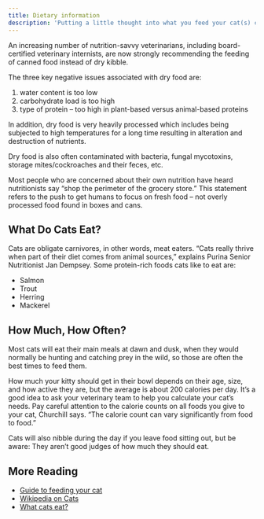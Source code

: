 ```yaml
---
title: Dietary information
description: 'Putting a little thought into what you feed your cat(s) can pay big dividends over their lifetime and very possibly help them avoid serious, painful, and costly illnesses.'
---
```


An increasing number of nutrition-savvy veterinarians, including board-certified veterinary internists, are now strongly recommending the feeding of canned food instead of dry kibble.

The three key negative issues associated with dry food are:
1) water content is too low
2) carbohydrate load is too high
3) type of protein – too high in plant-based versus animal-based proteins

In addition, dry food is very heavily processed which includes being subjected to high temperatures for a long time resulting in alteration and destruction of nutrients.

Dry food is also often contaminated with bacteria, fungal mycotoxins, storage mites/cockroaches and their feces, etc.

Most people who are concerned about their own nutrition have heard nutritionists say “shop the perimeter of the grocery store.”  This statement refers to the push to get humans to focus on fresh food – not overly processed food found in boxes and cans.

## What Do Cats Eat?

Cats are obligate carnivores, in other words, meat eaters. “Cats really thrive when part of their diet comes from animal sources,” explains Purina Senior Nutritionist Jan Dempsey. Some protein-rich foods cats like to eat are:

* Salmon
* Trout
* Herring
* Mackerel

## How Much, How Often?

Most cats will eat their main meals at dawn and dusk, when they would normally be hunting and catching prey in the wild, so those are often the best times to feed them.

How much your kitty should get in their bowl depends on their age, size, and how active they are, but the average is about 200 calories per day. It’s a good idea to ask your veterinary team to help you calculate your cat’s needs. Pay careful attention to the calorie counts on all foods you give to your cat, Churchill says. “The calorie count can vary significantly from food to food.” 

Cats will also nibble during the day if you leave food sitting out, but be aware: They aren’t good judges of how much they should eat.

## More Reading

* [Guide to feeding your cat](https://pets.webmd.com/cats/guide/cat-food-101-what-you-need-to-know-about-feeding-your-cat#2)
* [Wikipedia on Cats](https://en.wikipedia.org/wiki/Cat)
* [What cats eat?](https://www.purina.com/articles/cat/feeding/what-do-cats-eat)